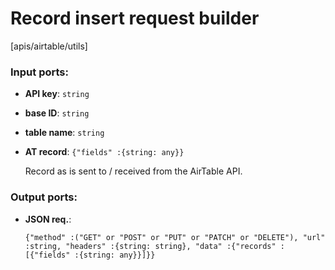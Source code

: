 # Record insert request builder

[apis/airtable/utils]

### Input ports:

* __API key__: `string`


* __base ID__: `string`


* __table name__: `string`


* __AT record__: `{"fields" :{string: any}}`

    Record as is sent to / received from the AirTable API.

### Output ports:

* __JSON req.__: 
    ```
    {"method" :("GET" or "POST" or "PUT" or "PATCH" or "DELETE"), "url" :string, "headers" :{string: string}, "data" :{"records" :[{"fields" :{string: any}}]}}
    ```

